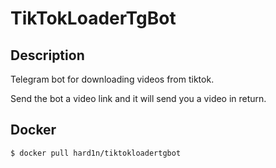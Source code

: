 # TikTokLoaderTgBot

## Description
Telegram bot for downloading videos from tiktok.

Send the bot a video link and it will send you a video in return.




## Docker

```bash
$ docker pull hard1n/tiktokloadertgbot
```
